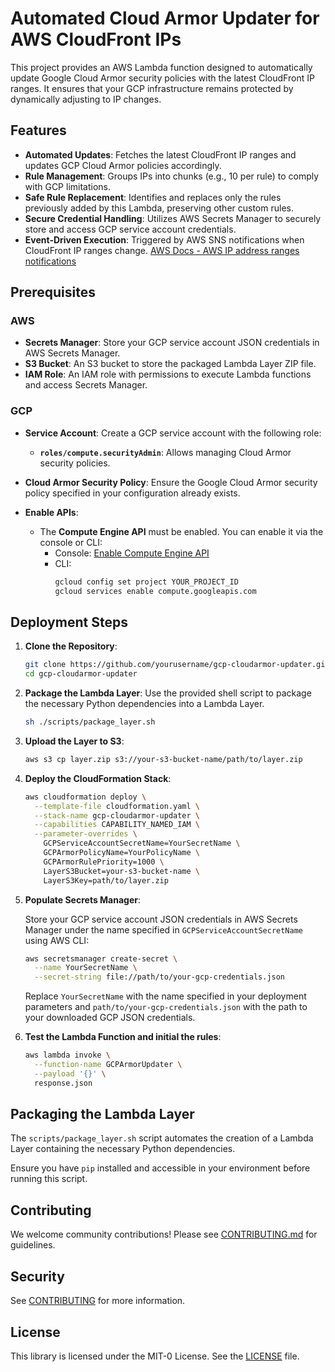 # Automated Cloud Armor Updater for AWS CloudFront IPs

This project provides an AWS Lambda function designed to automatically update Google Cloud Armor security policies with the latest CloudFront IP ranges. It ensures that your GCP infrastructure remains protected by dynamically adjusting to IP changes.

## Features

- **Automated Updates**: Fetches the latest CloudFront IP ranges and updates GCP Cloud Armor policies accordingly.
- **Rule Management**: Groups IPs into chunks (e.g., 10 per rule) to comply with GCP limitations.
- **Safe Rule Replacement**: Identifies and replaces only the rules previously added by this Lambda, preserving other custom rules.
- **Secure Credential Handling**: Utilizes AWS Secrets Manager to securely store and access GCP service account credentials.
- **Event-Driven Execution**: Triggered by AWS SNS notifications when CloudFront IP ranges change. [AWS Docs - AWS IP address ranges notifications](https://docs.aws.amazon.com/vpc/latest/userguide/subscribe-notifications.html)

## Prerequisites

### AWS

- **Secrets Manager**: Store your GCP service account JSON credentials in AWS Secrets Manager.
- **S3 Bucket**: An S3 bucket to store the packaged Lambda Layer ZIP file.
- **IAM Role**: An IAM role with permissions to execute Lambda functions and access Secrets Manager.

### GCP

- **Service Account**: Create a GCP service account with the following role:
  - **`roles/compute.securityAdmin`**: Allows managing Cloud Armor security policies.

- **Cloud Armor Security Policy**: Ensure the Google Cloud Armor security policy specified in your configuration already exists.

- **Enable APIs**:
  - The **Compute Engine API** must be enabled. You can enable it via the console or CLI:
    - Console: [Enable Compute Engine API](https://console.developers.google.com/apis/api/compute.googleapis.com/overview)
    - CLI:
      ```bash
      gcloud config set project YOUR_PROJECT_ID
      gcloud services enable compute.googleapis.com
      ```

## Deployment Steps

1. **Clone the Repository**:
   ```bash
   git clone https://github.com/yourusername/gcp-cloudarmor-updater.git
   cd gcp-cloudarmor-updater
   ```

2. **Package the Lambda Layer**:
   Use the provided shell script to package the necessary Python dependencies into a Lambda Layer.
   ```bash
   sh ./scripts/package_layer.sh
   ```

3. **Upload the Layer to S3**:
   ```bash
   aws s3 cp layer.zip s3://your-s3-bucket-name/path/to/layer.zip
   ```

4. **Deploy the CloudFormation Stack**:
   ```bash
   aws cloudformation deploy \
     --template-file cloudformation.yaml \
     --stack-name gcp-cloudarmor-updater \
     --capabilities CAPABILITY_NAMED_IAM \
     --parameter-overrides \
       GCPServiceAccountSecretName=YourSecretName \
       GCPArmorPolicyName=YourPolicyName \
       GCPArmorRulePriority=1000 \
       LayerS3Bucket=your-s3-bucket-name \
       LayerS3Key=path/to/layer.zip
   ```

5. **Populate Secrets Manager**:

   Store your GCP service account JSON credentials in AWS Secrets Manager under the name specified in `GCPServiceAccountSecretName` using AWS CLI:

   ```bash
   aws secretsmanager create-secret \
     --name YourSecretName \
     --secret-string file://path/to/your-gcp-credentials.json
   ```

   Replace `YourSecretName` with the name specified in your deployment parameters and `path/to/your-gcp-credentials.json` with the path to your downloaded GCP JSON credentials.

6. **Test the Lambda Function and initial the rules**:
   ```bash
   aws lambda invoke \
     --function-name GCPArmorUpdater \
     --payload '{}' \
     response.json
   ```

## Packaging the Lambda Layer

The `scripts/package_layer.sh` script automates the creation of a Lambda Layer containing the necessary Python dependencies.

Ensure you have `pip` installed and accessible in your environment before running this script.

## Contributing

We welcome community contributions! Please see [CONTRIBUTING.md](CONTRIBUTING.md) for guidelines.

## Security

See [CONTRIBUTING](CONTRIBUTING.md#security-issue-notifications) for more information.

## License

This library is licensed under the MIT-0 License. See the [LICENSE](LICENSE) file.